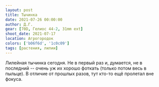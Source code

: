 ```yaml
---
layout: post
title: Тычинка
date: 2021-07-26 00:00:00
author: Д.Г.
gear: [70D, Гелиос 44-2, 31mm ext]
shoot_date: 2021-07-17
location: Агрогородок
colors: ['b06f6d', '1c0c09']
tags: [растения, лилии]
---
```

Лилейная тычинка сегодня. Не в первый раз и, думается, не в последний -- очень уж их хорошо фоткать (только потом весь в пыльце). В отличие от прошлых разов, тут кто-то ещё пролетал вне фокуса.
